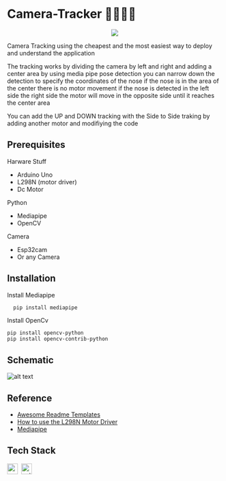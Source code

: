 
# Camera-Tracker 📸🏃🏽‍♂️
<p align="center">
	<img src="https://img.shields.io/badge/PRs-welcome-brightgreen.svg?style=flat-square"/>
</p>
Camera Tracking using the cheapest and the most easiest way to deploy and understand the application


The tracking works by dividing the camera by left and right and adding a center area by
using media pipe pose detection you can narrow down the detection to specify the coordinates of the nose
if the nose is in the area of the center there is no motor movement 
if the nose is detected in the left side the right side 
the motor will move in the opposite side until it reaches the center area



You can add the UP and DOWN tracking with the Side to Side traking by adding another motor and modifiying the code



## Prerequisites
Harware Stuff
- Arduino Uno
- L298N (motor driver) 
- Dc Motor

Python
- Mediapipe
- OpenCV

Camera
- Esp32cam
- Or any Camera


## Installation

Install Mediapipe

```bash
  pip install mediapipe
```
Install OpenCv
```
pip install opencv-python
pip install opencv-contrib-python
```
## Schematic
![alt text](https://hackster.imgix.net/uploads/attachments/1160823/power_2_1_Rj5cILE90T.png?auto=compress%2Cformat&w=680&h=510&fit=max)

## Reference

 - [Awesome Readme Templates](https://awesomeopensource.com/project/elangosundar/awesome-README-templates)
 - [How to use the L298N Motor Driver](https://create.arduino.cc/projecthub/ryanchan/how-to-use-the-l298n-motor-driver-b124c5)
 - [Mediapipe](https://google.github.io/mediapipe/)

## Tech Stack
<img src="https://img.shields.io/badge/Arduino-05122A?style=flat&logo=arduino" alt="arduino Badge" height="25">&nbsp;
<img src="https://img.shields.io/badge/Python-05122A?style=flat&logo=python" alt="python Badge" height="25">&nbsp;

